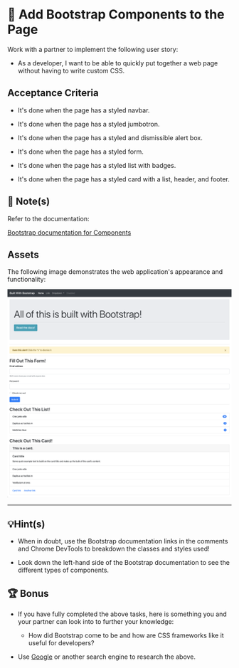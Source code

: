 # 📖 Add Bootstrap Components to the Page

Work with a partner to implement the following user story:

* As a developer, I want to be able to quickly put together a web page without having to write custom CSS.

## Acceptance Criteria

* It's done when the page has a styled navbar.

* It's done when the page has a styled jumbotron.

* It's done when the page has a styled and dismissible alert box.

* It's done when the page has a styled form.

* It's done when the page has a styled list with badges.

* It's done when the page has a styled card with a list, header, and footer.

## 📝 Note(s)

Refer to the documentation: 

[Bootstrap documentation for Components](https://getbootstrap.com/docs/4.5/components/)

## Assets

The following image demonstrates the web application's appearance and functionality:

![The solution shows a handful of Bootstrap components on top of one another to form a web page.](./Images/01-solved-screenshot.png)

---

## 💡Hint(s)

* When in doubt, use the Bootstrap documentation links in the comments and Chrome DevTools to breakdown the classes and styles used!

* Look down the left-hand side of the Bootstrap documentation to see the different types of components.

## 🏆 Bonus

* If you have fully completed the above tasks, here is something you and your partner can look into to further your knowledge:

  * How did Bootstrap come to be and how are CSS frameworks like it useful for developers?

* Use [Google](https://www.google.com) or another search engine to research the above.
